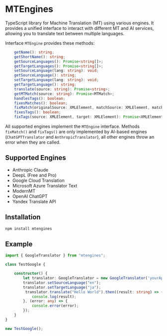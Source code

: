 # MTEngines

TypeScript library for Machine Translation (MT) using various engines. It provides a unified interface to interact with different MT and AI services, allowing you to translate text between multiple languages.

Interface `MTEngine` provides these methods:

```typescript
    getName(): string;
    getShortName(): string;
    getSourceLanguages(): Promise<string[]>;
    getTargetLanguages(): Promise<string[]>;
    setSourceLanguage(lang: string): void;
    getSourceLanguage(): string;
    setTargetLanguage(lang: string): void;
    getTargetLanguage(): string;
    translate(source: string): Promise<string>;
    getMTMatch(source: string): Promise<MTMatch>;
    handlesTags(): boolean;
    fixesMatches(): boolean;
    fixMatch(originalSource: XMLElement, matchSource: XMLElement, matchTarget: XMLElement): Promise<MTMatch>;
    fixesTags(): boolean;
    fixTags(source: XMLElement, target: XMLElement): Promise<XMLElement>;
```

All supported engines implement the `MTEngine` interface. Methods `fixMatch()` and `fixTags()` are only implemented by AI-based engines (`ChatGPTTranslator` and `AnthropicTranslator`), all other engines throw an error when they are called.

## Supported Engines

- Anthropic Claude
- DeepL (Free and Pro)
- Google Cloud Translation
- Microsoft Azure Translator Text
- ModernMT
- OpenAI ChatGPT
- Yandex Translate API

## Installation

```bash
npm install mtengines
```

## Example

```typescript
import { GoogleTranslator } from "mtengines";

class TestGoogle {

    constructor() {
        let translator: GoogleTranslator = new GoogleTranslator('yourApiKey');
        translator.setSourceLanguage("en");
        translator.setTargetLanguage("ja");
         translator.translate("Hello World").then((result: string) => {
            console.log(result);
        }, (error: any) => {
            console.error(error);
        });
    }
}

new TestGoogle();
```
